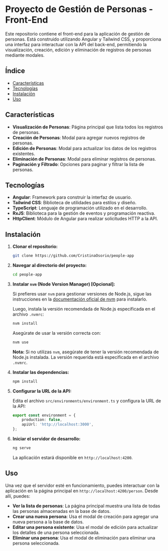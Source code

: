 # Proyecto de Gestión de Personas - Front-End

Este repositorio contiene el front-end para la aplicación de gestión de personas. Está construido utilizando Angular y Tailwind CSS, y proporciona una interfaz para interactuar con la API del back-end, permitiendo la visualización, creación, edición y eliminación de registros de personas mediante modales.

## Índice

-   [Características](#características)
-   [Tecnologías](#tecnologías)
-   [Instalación](#instalación)
-   [Uso](#uso)

## Características

-   **Visualización de Personas**: Página principal que lista todos los registros de personas.
-   **Creación de Personas**: Modal para agregar nuevos registros de personas.
-   **Edición de Personas**: Modal para actualizar los datos de los registros existentes.
-   **Eliminación de Personas**: Modal para eliminar registros de personas.
-   **Paginación y Filtrado**: Opciones para paginar y filtrar la lista de personas.

## Tecnologías

-   **Angular**: Framework para construir la interfaz de usuario.
-   **Tailwind CSS**: Biblioteca de utilidades para estilos y diseño.
-   **TypeScript**: Lenguaje de programación utilizado en el desarrollo.
-   **RxJS**: Biblioteca para la gestión de eventos y programación reactiva.
-   **HttpClient**: Módulo de Angular para realizar solicitudes HTTP a la API.

## Instalación

1. **Clonar el repositorio:**

    ```bash
    git clone https://github.com/CristinaOsorio/people-app
    ```

2. **Navegar al directorio del proyecto:**

    ```bash
    cd people-app
    ```

3. **Instalar `nvm` (Node Version Manager) [Opcional]:**

    Si prefieres usar `nvm` para gestionar versiones de Node.js, sigue las instrucciones en la [documentación oficial de nvm](https://github.com/nvm-sh/nvm#installing-and-updating) para instalarlo.

    Luego, instala la versión recomendada de Node.js especificada en el archivo `.nvmrc`:

    ```bash
    nvm install
    ```

    Asegúrate de usar la versión correcta con:

    ```bash
    nvm use
    ```

    **Nota:** Si no utilizas `nvm`, asegúrate de tener la versión recomendada de Node.js instalada. La versión requerida está especificada en el archivo `.nvmrc`.

4. **Instalar las dependencias:**

    ```bash
    npm install
    ```

5. **Configurar la URL de la API:**

    Edita el archivo `src/environments/environment.ts` y configura la URL de la API:

    ```typescript
    export const environment = {
        production: false,
        apiUrl: 'http://localhost:3000',
    };
    ```

6. **Iniciar el servidor de desarrollo:**

    ```bash
    ng serve
    ```

    La aplicación estará disponible en `http://localhost:4200`.

## Uso

Una vez que el servidor esté en funcionamiento, puedes interactuar con la aplicación en la página principal en `http://localhost:4200/person`. Desde allí, puedes:

-   **Ver la lista de personas**: La página principal muestra una lista de todas las personas almacenadas en la base de datos.
-   **Crear una nueva persona**: Usa el modal de creación para agregar una nueva persona a la base de datos.
-   **Editar una persona existente**: Usa el modal de edición para actualizar los detalles de una persona seleccionada.
-   **Eliminar una persona**: Usa el modal de eliminación para eliminar una persona seleccionada.
